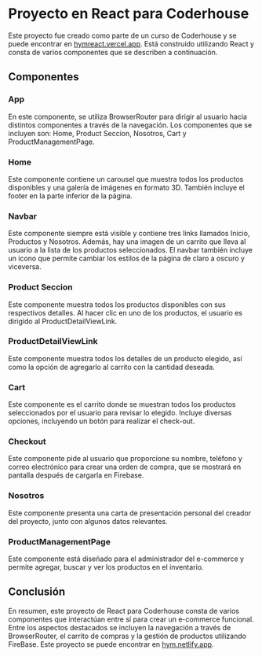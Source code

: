 # Proyecto en React para Coderhouse

Este proyecto fue creado como parte de un curso de Coderhouse y se puede encontrar en [hymreact.vercel.app](https://hymreact.vercel.app). Está construido utilizando React y consta de varios componentes que se describen a continuación.

## Componentes

### App
En este componente, se utiliza BrowserRouter para dirigir al usuario hacia distintos componentes a través de la navegación. Los componentes que se incluyen son: Home, Product Seccion, Nosotros, Cart y ProductManagementPage.

### Home
Este componente contiene un carousel que muestra todos los productos disponibles y una galería de imágenes en formato 3D. También incluye el footer en la parte inferior de la página.

### Navbar
Este componente siempre está visible y contiene tres links llamados Inicio, Productos y Nosotros. Además, hay una imagen de un carrito que lleva al usuario a la lista de los productos seleccionados. El navbar también incluye un icono que permite cambiar los estilos de la página de claro a oscuro y viceversa.

### Product Seccion
Este componente muestra todos los productos disponibles con sus respectivos detalles. Al hacer clic en uno de los productos, el usuario es dirigido al ProductDetailViewLink.

### ProductDetailViewLink
Este componente muestra todos los detalles de un producto elegido, así como la opción de agregarlo al carrito con la cantidad deseada.

### Cart
Este componente es el carrito donde se muestran todos los productos seleccionados por el usuario para revisar lo elegido. Incluye diversas opciones, incluyendo un botón para realizar el check-out.

### Checkout
Este componente pide al usuario que proporcione su nombre, teléfono y correo electrónico para crear una orden de compra, que se mostrará en pantalla después de cargarla en Firebase.

### Nosotros
Este componente presenta una carta de presentación personal del creador del proyecto, junto con algunos datos relevantes.

### ProductManagementPage
Este componente está diseñado para el administrador del e-commerce y permite agregar, buscar y ver los productos en el inventario.

## Conclusión
En resumen, este proyecto de React para Coderhouse consta de varios componentes que interactúan entre sí para crear un e-commerce funcional. Entre los aspectos destacados se incluyen la navegación a través de BrowserRouter, el carrito de compras y la gestión de productos utilizando FireBase. Este proyecto se puede encontrar en [hym.netlify.app](https://hym.netlify.app).
